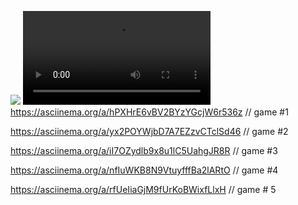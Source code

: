 <a href="https://codeclimate.com/github/Gudvviin/frontend-project-lvl1/maintainability"><img src="https://api.codeclimate.com/v1/badges/9516922a0c070c4d257c/maintainability" /></a>
<video controls>
<source src="https://asciinema.org/a/ed75kBcvdXJjPrJ6f26bz5bQe"> // game #1
</video>
https://asciinema.org/a/hPXHrE6vBV2BYzYGcjW6r536z // game #1

https://asciinema.org/a/yx2POYWjbD7A7EZzvCTclSd46 // game #2

https://asciinema.org/a/iI7OZydlb9x8u1lC5UahgJR8R // game #3

https://asciinema.org/a/nfIuWKB8N9VtuyfffBa2lARtO // game #4

https://asciinema.org/a/rfUeIiaGjM9fUrKoBWixfLlxH // game # 5